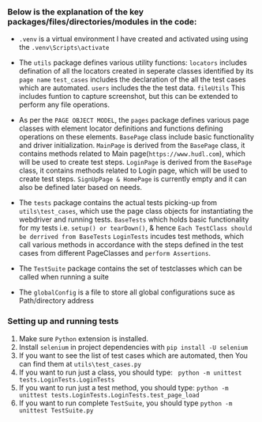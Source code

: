 
### Below is the explanation of the key packages/files/directories/modules in the code:
- `.venv` is a virtual environment I have created and activated using using the `.venv\Scripts\activate `

- The `utils` package defines various utility functions:
    `locators` includes defination of all the locators created in seperate classes identified by its `page name`
    `test_cases` includes the declaration of the all the test cases which are automated.
    `users` includes the the test data.
    `fileUtils` This includes funtion to capture screenshot, but this can be extended to perform any file operations.

- As per the `PAGE OBJECT MODEL`, the `pages` package defines various page classes with element locator definitions and functions defining operations on these elements.
    `BasePage` class include basic functionality and driver initialization.
    `MainPage` is derived from the `BasePage` class, it contains methods related to Main page(`https://www.hudl.com`), which will be used to create test steps.
    `LoginPage` is derived from the `BasePage` class, it contains methods related to Login page, which will be used to create test steps.
    `SignUpPage & HomePage` is currently empty and it can also be defined later based on needs.

- The `tests` package contains the actual tests picking-up from `utils\test_cases`, which use the page class objects for instantiating the webdriver and running tests.
     `BaseTests` which holds basic functionality for my tests i.e. `setup() or tearDown()`, &  hence `Each TestClass should be derrived from BaseTests`
     `LoginTests` incudes test methods, which call various methods in accordance with the steps defined in the test cases from different PageClasses and `perform Assertions`.

- The `TestSuite` package contains the set of testclasses which can be called when running a suite
- The `globalConfig` is a file to store all global configurations suce as Path/directory address

### Setting up and running tests
1. Make sure `Python` extension is installed.
2. Install `selenium` in project dependencies with `pip install -U selenium`
3. If you want to see the list of test cases which are automated, then You can find them at `utils\test_cases.py`
3. If you want to run just a class, you should type: ` python -m unittest tests.LoginTests.LoginTests`
4. If you want to run just a test method, you should type: `python -m unittest tests.LoginTests.LoginTests.test_page_load`
5. If you want to run complete `TestSuite`, you should type `python -m unittest TestSuite.py`

